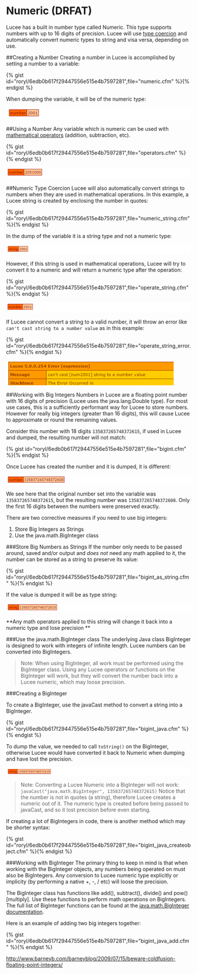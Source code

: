 # Numeric (DRFAT)
Lucee has a built in number type called Numeric. This type supports numbers with up to 16 digits of precision. Lucee will use [type coercion](https://rorylaitila.gitbooks.io/lucee/content/types.html#type-coercion) and automatically convert numeric types to string and visa versa, depending on use.  

##Creating a Number
Creating a number in Lucee is accomplished by setting a number to a variable:

{% gist id="roryl/6edb0b617f29447556e515e4b7597281",file="numeric.cfm" %}{% endgist %}

When dumping the variable, it will be of the numeric type:

![](numeric_dump.png)

##Using a Number
Any variable which is numeric can be used with [mathematical operators](https://gist.github.com/roryl/6edb0b617f29447556e515e4b7597281) (addition, subtraction, etc). 

{% gist id="roryl/6edb0b617f29447556e515e4b7597281",file="operators.cfm" %}{% endgist %}

![](operators_dump.cfm.png)

##Numeric Type Coercion
Lucee will also automatically convert strings to numbers when they are used in mathematical operations. In this example, a Lucee string is created by enclosing the number in quotes:

{% gist id="roryl/6edb0b617f29447556e515e4b7597281",file="numeric_string.cfm" %}{% endgist %}

In the dump of the variable it is a string type and not a numeric type:

![](numeric_string.png)

However, if this string is used in mathematical operations, Lucee will try to convert it to a numeric and will return a numeric type after the operation:

{% gist id="roryl/6edb0b617f29447556e515e4b7597281",file="operate_string.cfm" %}{% endgist %}

![](operate_string.png)

If Lucee cannot convert a string to a valid number, it will throw an error like `can't cast string to a number value` as in this example:

{% gist id="roryl/6edb0b617f29447556e515e4b7597281",file="operate_string_error.cfm" %}{% endgist %}

![](operate_string_error.png)

##Working with Big Integers
Numbers in Lucee are a floating point number with 16 digits of precision (Lucee uses the java.lang.Double type). For most use cases, this is a sufficiently performant way for Lucee to store numbers. However for really big integers (greater than 16 digits), this will cause Lucee to approximate or round the remaining values. 

Consider this number with 18 digits `135837265748372615`, if used in Lucee and dumped, the resulting number will not match:

{% gist id="roryl/6edb0b617f29447556e515e4b7597281",file="bigint.cfm" %}{% endgist %}

Once Lucee has created the number and it is dumped, it is different:

![](bigint_dump.png)

We see here that the original number set into the variable was `135837265748372615`, but the resulting number was `135837265748372608`. Only the first 16 digits between the numbers were preserved exactly.

There are two corrective measures if you need to use big integers:

1. Store Big Integers as Strings
2. Use the java.math.BigInteger class

###Store Big Numbers as Strings
If the number only needs to be passed around, saved and/or output and *does not* need any math applied to it, the number can be stored as a string to preserve its value:

{% gist id="roryl/6edb0b617f29447556e515e4b7597281",file="bigint_as_string.cfm" %}{% endgist %}

If the value is dumped it will be as type string:

![](bigint_as_string_dump.png)

**Any math operators applied to this string will change it back into a numeric type and lose precision **

###Use the java.math.BigInteger class
The underlying Java class BigInteger is designed to work with integers of infinite length. Lucee numbers can be converted into BigIntegers.

>Note: When using BigInteger, all work must be performed using the BigInteger class. Using any Lucee operators or functions on the BigInteger will work, but they will convert the number back into a Lucee numeric, which may loose precision.

###Creating a BigInteger

To create a BigInteger, use the javaCast method to convert a string into a BigInteger.

{% gist id="roryl/6edb0b617f29447556e515e4b7597281",file="bigint_java.cfm" %}{% endgist %}

To dump the value, we needed to call `toString()` on the BigInteger, otherwise Lucee would have converted it back to Numeric when dumping and have lost the precision.

![](bigint_java_dump.png)

> Note: Converting a Lucee Numeric into a BigInteger will not work:  `javaCast("java.math.BigInteger", 135837265748372615)` Notice that the number is not in quotes (a string), therefore Lucee creates a numeric out of it. The numeric type is created before being passed to javaCast, and so it lost precision before even starting.

If creating a lot of BigIntegers in code, there is another method which may be shorter syntax: 

{% gist id="roryl/6edb0b617f29447556e515e4b7597281",file="bigint_java_createobject.cfm" %}{% endgist %}

###Working with BigInteger
The primary thing to keep in mind is that when working with the BigInteger objects, any numbers being operated on must also be BigIntegers. Any conversion to Lucee numeric type explicitly or implicity (by performing a native +, -, / etc) will loose the precision.

The BigInteger class has functions like add(), subtract(), divide() and pow() [multiply]. Use these functions to perform math operations on BigIntegers. The full list of BigInteger functions can be found at the [java.math.BigInteger documentation](https://docs.oracle.com/javase/7/docs/api/java/math/BigInteger.html).

Here is an example of adding two big integers together:

{% gist id="roryl/6edb0b617f29447556e515e4b7597281",file="bigint_java_add.cfm" %}{% endgist %}

http://www.barneyb.com/barneyblog/2009/07/15/beware-coldfusion-floating-point-integers/
